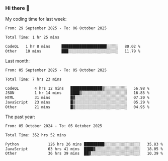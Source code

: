 ### Hi there 👋

My coding time for last week:

<!--START_SECTION:week-->

```txt
From: 29 September 2025 - To: 06 October 2025

Total Time: 1 hr 25 mins

CodeQL   1 hr 8 mins     ████████████████████░░░░░   80.02 %
Other    10 mins         ███░░░░░░░░░░░░░░░░░░░░░░   11.79 %
```

<!--END_SECTION:week-->

Last month:

<!--START_SECTION:month-->

```txt
From: 05 September 2025 - To: 05 October 2025

Total Time: 7 hrs 23 mins

CodeQL       4 hrs 12 mins   ██████████████▒░░░░░░░░░░   56.98 %
JSON         1 hr 14 mins    ████▒░░░░░░░░░░░░░░░░░░░░   16.85 %
HTML         31 mins         █▓░░░░░░░░░░░░░░░░░░░░░░░   07.20 %
JavaScript   23 mins         █▒░░░░░░░░░░░░░░░░░░░░░░░   05.29 %
Other        21 mins         █▒░░░░░░░░░░░░░░░░░░░░░░░   04.95 %
```

<!--END_SECTION:month-->

The past year:

<!--START_SECTION:year-->

```txt
From: 05 October 2024 - To: 05 October 2025

Total Time: 352 hrs 52 mins

Python             126 hrs 26 mins █████████░░░░░░░░░░░░░░░░   35.83 %
JavaScript         63 hrs 41 mins  ████▓░░░░░░░░░░░░░░░░░░░░   18.05 %
Other              36 hrs 39 mins  ██▓░░░░░░░░░░░░░░░░░░░░░░   10.39 %
```

<!--END_SECTION:year-->
